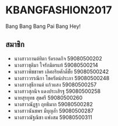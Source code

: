 # KBANGFASHION2017
Bang Bang Bang Pai Bang Hey! 

## สมาชิก
- นางสาวกานต์ทิตา รัดรอดกิจ 59080500202
- นางสาวชุติมา ใจรักมิตรแท้ 59080500214
- นางสาวพิชชาพร เลิศอริยศักดิ์ชััย 59080500242
- นางสาววรรณิกา โชครัตน์ประภา 59080500248
- นางสาวสุธีกานต์ แก้วแสง 59080500257
- นางสาวสุภนิจ แดงประเสิรฐ 59080500258
- นายสุรยุทธ สุขศรี 59080500260
- นางสาวณัฏฐา ฤทธิมาก 59080500282
- นางสาวนันชพร มีบุญล้ำ 59080500287
- นางสาวณัฐณิชา แฟงสม 59080500311
